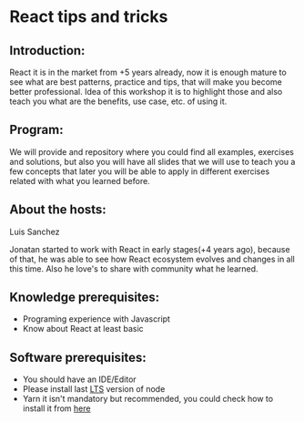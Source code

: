 # React tips and tricks

## Introduction:

React it is in the market from +5 years already, now it is enough mature to see what are best patterns, practice and tips, that will make you become better professional. Idea of this workshop it is to highlight those and also teach you what are the benefits, use case, etc. of using it. 

## Program:

We will provide and repository where you could find all examples, exercises and solutions, but also you will have all slides that we will use to teach you a few concepts that later you will be able to apply in different exercises related with what you learned before.

## About the hosts:

Luis Sanchez

Jonatan started to work with React in early stages(+4 years ago), because of that, he was able to see how React ecosystem evolves and changes in all this time. Also he love's to share with community what he learned.

## Knowledge prerequisites:
* Programing experience with Javascript
* Know about React at least basic

## Software prerequisites:
* You should have an IDE/Editor
* Please install last [LTS](https://nodejs.org/en/download/) version of node
* Yarn it isn't mandatory but recommended, you could check how to install it from [here](https://yarnpkg.com/lang/en/docs/install/#mac-stable)